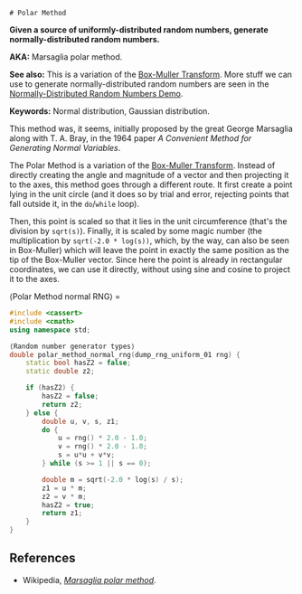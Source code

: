     # Polar Method

**Given a source of uniformly-distributed random numbers, generate normally-distributed random numbers.**

**AKA:** Marsaglia polar method.

**See also:** This is a variation of the [Box-Muller Transform](box_muller_transform.md). More stuff we can use to generate normally-distributed random numbers are seen in the [Normally-Distributed Random Numbers Demo](../plates/normally_distributed_random_numbers_demo.md).

**Keywords:** Normal distribution, Gaussian distribution.

This method was, it seems, initially proposed by the great George Marsaglia along with T. A. Bray, in the 1964 paper *A Convenient Method for Generating Normal Variables*.

The Polar Method is a variation of the [Box-Muller Transform](box_muller_transform,md). Instead of directly creating the angle and magnitude of a vector and then projecting it to the axes, this method goes through a different route. It first create a point lying in the unit circle (and it does so by trial and error, rejecting points that fall outside it, in the `do`/`while` loop).

Then, this point is scaled so that it lies in the unit circumference (that's the division by `sqrt(s)`). Finally, it is scaled by some magic number (the multiplication by `sqrt(-2.0 * log(s))`, which, by the way, can also be seen in Box-Muller) which will leave the point in exactly the same position as the tip of the Box-Muller vector. Since here the point is already in rectangular coordinates, we can use it directly, without using sine and cosine to project it to the axes.

⟨Polar Method normal RNG⟩ =
```C++
#include <cassert>
#include <cmath>
using namespace std;

⟨Random number generator types⟩
double polar_method_normal_rng(dump_rng_uniform_01 rng) {
    static bool hasZ2 = false;
    static double z2;

    if (hasZ2) {
        hasZ2 = false;
        return z2;
    } else {
        double u, v, s, z1;
        do {
            u = rng() * 2.0 - 1.0;
            v = rng() * 2.0 - 1.0;
            s = u*u + v*v;
        } while (s >= 1 || s == 0);

        double m = sqrt(-2.0 * log(s) / s);
        z1 = u * m;
        z2 = v * m;
        hasZ2 = true;
        return z1;
    }
}
```

## References

* Wikipedia, *[Marsaglia polar method](https://en.wikipedia.org/wiki/Marsaglia_polar_method)*.
